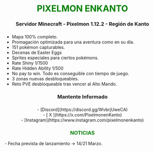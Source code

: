 
<div style="color: green; text-align: center;"><h1>PIXELMON ENKANTO</h1></div>
<div style="text-align: center;"><h3>Servidor Minecraft - Pixelmon 1.12.2 - Región de Kanto<h3></div>

- Mapa 100% completo.
- Promagación optimizada para una aventura como en su día.
- 151 pokémon capturables.
- Decenas de Easter Eggs
- Sprites especiales para ciertos pokémons.
- Rate Shiny 1/1500
- Rate Hidden Ability 1/500
- No pay to win. Todo es conseguible con tiempo de juego.
- 3 zonas nuevas desbloqueables.
- Reto PVE desbloqueable tras vencer al Alto Mando.

<div style="text-align: center;"><h3>Mantente Informado<h3></div>
<div style="text-align: center;">
- [Discord](https://discord.gg/WvbrjUweCA)<br>
- [ X ](https://x.com/PixelmonenKanto)<br>
- [Instagram](https://www.instagram.com/pixelmonenkanto) 
</div>
<div style="color: green; text-align: center;"><h3>NOTICIAS</h3></div>
- Fecha prevista de lanzamiento -> 14/21 Marzo.
